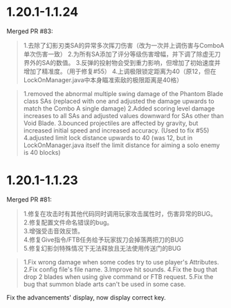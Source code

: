 # 1.20.1-1.1.24
Merged PR \#83:  
>1.去除了幻影刃类SA的异常多次挥刀伤害（改为一次并上调伤害与ComboA单次伤害一致）
2.为所有SA添加了评分等级伤害增幅，并下调了除虚无刀界外的SA的数值。
3.反弹的投射物会受到重力影响，但增加了初始速度并增加了精准度。（用于修复#55）
4.上调极限锁定距离为40（原12，但在LockOnManager.java中本身瞄准索敌的极限距离是40格）
>
   
>1.removed the abnormal multiple swing damage of the Phantom Blade class SAs (replaced with one and adjusted the damage upwards to match the Combo A single damage)
2.Added scoring level damage increases to all SAs and adjusted values downward for SAs other than Void Blade.
3.bounced projectiles are affected by gravity, but increased initial speed and increased accuracy. (Used to fix \#55)
4.adjusted limit lock distance upwards to 40 (was 12, but in LockOnManager.java itself the limit distance for aiming a solo enemy is 40 blocks)


# 1.20.1-1.1.23
Merged PR \#81:  
>1.修复在攻击时有其他代码同时调用玩家攻击属性时，伤害异常的BUG。  
2.修复配置文件命名错误的bug。  
3.增强受击音效反馈。  
4.修复Give指令/FTB任务给予玩家拔刀会掉落两把刀的BUG  
5.修复幻影剑特殊情况下无法释放且无法使用传送门的BUG  
>
   
>1.Fix wrong damage when some codes try to use player's Attributes.  
2.Fix config file's file name.
3.Improve hit sounds.
4.Fix the bug that drop 2 blades when using give command or FTB request.
5.Fix the bug that summon blade arts can't be used in some case.
>

Fix the advancements' display, now display correct key.